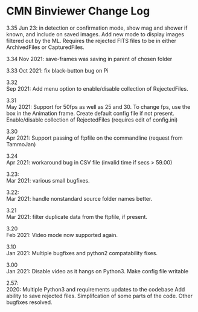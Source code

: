 CMN Binviewer Change Log
========================
3.35
Jun 23: in detection or confirmation mode, show mag and shower if known, and include on saved images. 
        Add new mode to display images filtered out by the ML. Requires the rejected FITS files to be in either
        ArchivedFiles or CapturedFiles. 

3.34 
Nov 2021: save-frames was saving in parent of chosen folder

3.33
Oct 2021: fix black-button bug on Pi

3.32    
Sep 2021: Add menu option to enable/disable collection of 
RejectedFiles.

3.31    
May 2021: Support for 50fps as well as 25 and 30. To 
change fps, use the box in the Animation frame.
Create default config file if not present.
Enable/disable collection of RejectedFiles (requires edit 
of config.ini)

3.30    
Apr 2021: Support passing of ftpfile on the commandline 
(request from TammoJan)

3.24    
Apr 2021: workaround bug in CSV file 
(invalid time if secs > 59.00)   

3.23:   
Mar 2021: various small bugfixes.

3.22:   
Mar 2021: handle nonstandard source folder names better.

3.21    
Mar 2021: filter duplicate data from the ftpfile, if present. 

3.20    
Feb 2021: Video mode now supported again. 

3.10    
Jan 2021: Multiple bugfixes and python2 compatability fixes. 

3.00    
Jan 2021: Disable video as it hangs on Python3. 
Make config file writable

2.57:   
2020: Multiple Python3 and requirements updates to the codebase
Add ability to save rejected files.
Simplifcation of some parts of the code. 
Other bugfixes resolved. 
        